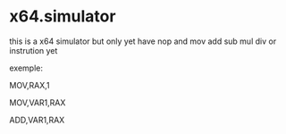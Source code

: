 # x64.simulator

this is a x64 simulator but only yet have nop and mov  add  sub  mul div or instrution yet

exemple:

MOV,RAX,1


MOV,VAR1,RAX


ADD,VAR1,RAX
